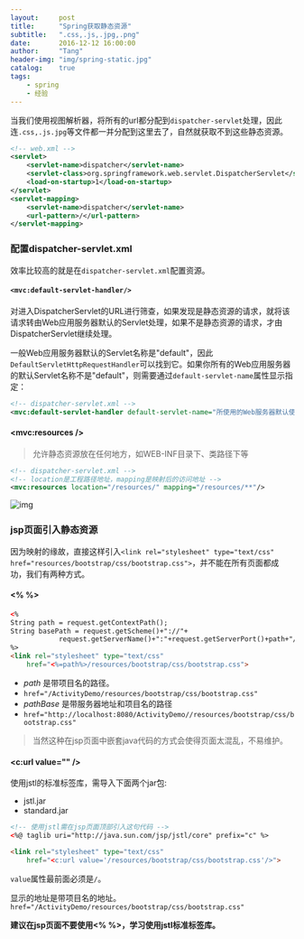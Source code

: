 ```yaml
---
layout:     post
title:      "Spring获取静态资源"
subtitle:   ".css,.js,.jpg,.png"
date:       2016-12-12 16:00:00
author:     "Tang"
header-img: "img/spring-static.jpg"
catalog:    true
tags:
    - spring
    - 经验
---
```


当我们使用视图解析器，将所有的url都分配到`dispatcher-servlet`处理，因此连`.css,.js.jpg`等文件都一并分配到这里去了，自然就获取不到这些静态资源。

```xml
<!-- web.xml -->
<servlet>
    <servlet-name>dispatcher</servlet-name>
    <servlet-class>org.springframework.web.servlet.DispatcherServlet</servlet-class>
    <load-on-startup>1</load-on-startup>
</servlet>
<servlet-mapping>
    <servlet-name>dispatcher</servlet-name>
    <url-pattern>/</url-pattern>
</servlet-mapping>
```

### 配置dispatcher-servlet.xml

效率比较高的就是在`dispatcher-servlet.xml`配置资源。

#### `<mvc:default-servlet-handler/>`

对进入DispatcherServlet的URL进行筛查，如果发现是静态资源的请求，就将该请求转由Web应用服务器默认的Servlet处理，如果不是静态资源的请求，才由DispatcherServlet继续处理。

一般Web应用服务器默认的Servlet名称是"default"，因此`DefaultServletHttpRequestHandler`可以找到它。如果你所有的Web应用服务器的默认Servlet名称不是"default"，则需要通过`default-servlet-name`属性显示指定：

```xml
<!-- dispatcher-servlet.xml -->
<mvc:default-servlet-handler default-servlet-name="所使用的Web服务器默认使用的Servlet名称" />
```

#### <mvc:resources />

> 允许静态资源放在任何地方，如WEB-INF目录下、类路径下等

```xml
<!-- dispatcher-servlet.xml -->
<!-- location是工程路径地址，mapping是映射后的访问地址 -->
<mvc:resources location="/resources/" mapping="/resources/**"/>
```

![img](../../../../img/spring-static/spring_static.jpg)

### jsp页面引入静态资源

因为映射的缘故，直接这样引入`<link rel="stylesheet" type="text/css" href="resources/bootstrap/css/bootstrap.css">`，并不能在所有页面都成功，我们有两种方式。

#### <% %>

```html
<%
String path = request.getContextPath();
String basePath = request.getScheme()+"://"+
            request.getServerName()+":"+request.getServerPort()+path+"/";
%>
<link rel="stylesheet" type="text/css" 
    href="<%=path%>/resources/bootstrap/css/bootstrap.css">
```

- *path* 是带项目名的路径。
- `href="/ActivityDemo/resources/bootstrap/css/bootstrap.css"`
- *pathBase* 是带服务器地址和项目名的路径
- `href="http://localhost:8080/ActivityDemo//resources/bootstrap/css/bootstrap.css"`

> 当然这种在jsp页面中嵌套java代码的方式会使得页面太混乱，不易维护。

#### <c:url value="" />

使用jstl的标准标签库，需导入下面两个jar包:

- jstl.jar
- standard.jar

```html
<!-- 使用jstl需在jsp页面顶部引入这句代码 -->
<%@ taglib uri="http://java.sun.com/jsp/jstl/core" prefix="c" %>

<link rel="stylesheet" type="text/css" 
    href="<c:url value='/resources/bootstrap/css/bootstrap.css'/>">
```

`value`属性最前面必须是`/`。

显示的地址是带项目名的地址。`href="/ActivityDemo/resources/bootstrap/css/bootstrap.css"`

**建议在jsp页面不要使用<% %>，学习使用jstl标准标签库。**